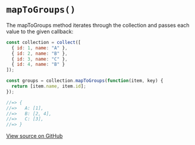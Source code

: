 # `mapToGroups()`

The mapToGroups method iterates through the collection and passes each value to the given callback:

```js
const collection = collect([
  { id: 1, name: "A" },
  { id: 2, name: "B" },
  { id: 3, name: "C" },
  { id: 4, name: "B" }
]);

const groups = collection.mapToGroups(function(item, key) {
  return [item.name, item.id];
});

//=> {
//=>   A: [1],
//=>   B: [2, 4],
//=>   C: [3],
//=> }
```




[View source on GitHub](https://github.com/ecrmnn/collect.js/blob/master/src/methods/mapToGroups.js)